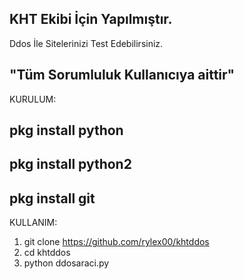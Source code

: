 KHT Ekibi İçin Yapılmıştır.
---------------------------------
Ddos İle Sitelerinizi Test Edebilirsiniz.

"Tüm Sorumluluk Kullanıcıya aittir"
----------------------------------
KURULUM:

pkg install python
---------------------------
pkg install python2
---------------------------
pkg install git
---------------------------
KULLANIM:

1) git clone https://github.com/rylex00/khtddos
2) cd khtddos
2) python ddosaraci.py
